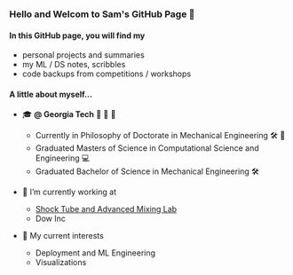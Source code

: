 ### Hello and Welcom to Sam's GitHub Page 👋

<!--
**changhyeonlim/changhyeonlim** is a ✨ _special_ ✨ repository because its `README.md` (this file) appears on your GitHub profile.
-->
#### In this GitHub page, you will find my 
- personal projects and summaries
- my ML / DS notes, scribbles
- code backups from competitions / workshops

#### A little about myself...
- :mortar_board: **@ Georgia Tech** :bee: :bee: :bee:
  - Currently in Philosophy of Doctorate in Mechanical Engineering :hammer_and_wrench: :goggles:
  - Graduated Masters of Science in Computational Science and Engineering :computer:
  - Graduated Bachelor of Science in Mechanical Engineering :hammer_and_wrench:  
- 🔭 I’m currently working at 
  - [Shock Tube and Advanced Mixing Lab](https://staml.gatech.edu/)
  - Dow Inc

- 🌱 My current interests
  -  Deployment and ML Engineering 
  -  Visualizations

 
